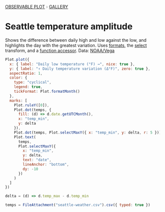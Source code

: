 <div style="color: grey; font: 13px/25.5px var(--sans-serif); text-transform: uppercase;"><h1 style="display: none;">Plot: Seattle temperature amplitude</h1><a href="/plot">Observable Plot</a> › <a href="/@observablehq/plot-gallery">Gallery</a></div>

# Seattle temperature amplitude

Shows the difference between daily high and low against the low, and highlights the day with the greatest variation. Uses [formats](https://observablehq.com/plot/features/formats), the [select](https://observablehq.com/plot/transforms/select) transform, and a [function accessor](https://observablehq.com/plot/features/marks#marks-have-channels). Data: [NOAA/Vega](https://github.com/vega/vega-datasets/blob/master/scripts/weather.py)

```js echo
Plot.plot({
  x: { label: "Daily low temperature (°F) →", nice: true },
  y: { label: "↑ Daily temperature variation (Δ°F)", zero: true },
  aspectRatio: 1,
  color: {
    type: "cyclical",
    legend: true,
    tickFormat: Plot.formatMonth()
  },
  marks: [
    Plot.ruleY([0]),
    Plot.dot(temps, {
      fill: (d) => d.date.getUTCMonth(),
      x: "temp_min",
      y: delta
    }),
    Plot.dot(temps, Plot.selectMaxY({ x: "temp_min", y: delta, r: 5 })),
    Plot.text(
      temps,
      Plot.selectMaxY({
        x: "temp_min",
        y: delta,
        text: "date",
        lineAnchor: "bottom",
        dy: -10
      })
    )
  ]
})
```

```js echo
delta = (d) => d.temp_max - d.temp_min
```

```js echo
temps = FileAttachment("seattle-weather.csv").csv({ typed: true })
```
